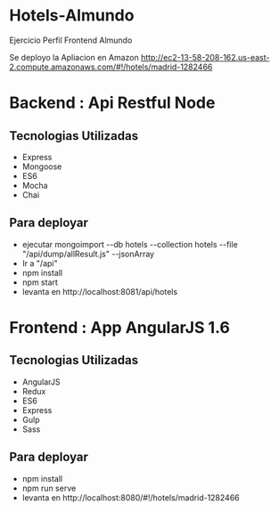 # Hotels-Almundo
Ejercicio Perfil Frontend Almundo

Se deployo la Apliacion en Amazon
http://ec2-13-58-208-162.us-east-2.compute.amazonaws.com/#!/hotels/madrid-1282466

# Backend : Api Restful Node
## Tecnologias Utilizadas
* Express
* Mongoose
* ES6
* Mocha
* Chai

## Para deployar
* ejecutar mongoimport --db hotels --collection hotels --file "/api/dump/allResult.js" --jsonArray
* Ir a "/api"
* npm install
* npm start
* levanta en http://localhost:8081/api/hotels

# Frontend : App AngularJS 1.6
## Tecnologias Utilizadas
* AngularJS
* Redux
* ES6
* Express
* Gulp
* Sass

## Para deployar
* npm install
* npm run serve
* levanta en http://localhost:8080/#!/hotels/madrid-1282466

